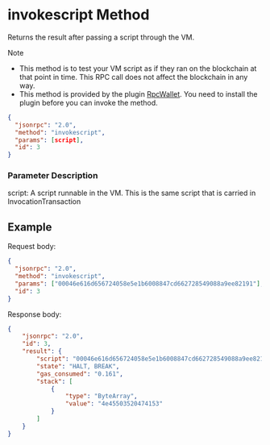﻿# invokescript Method

Returns the result after passing a script through the VM.

> [!Note]
>
> - This method is to test your VM script as if they ran on the blockchain at that point in time. This RPC call does not affect the blockchain in any way.
> - This method is provided by the plugin [RpcWallet](https://github.com/neo-project/neo-plugins/releases). You need to install the plugin before you can invoke the method.

```json
{
  "jsonrpc": "2.0",
  "method": "invokescript",
  "params": [script],
  "id": 3
}
```

### Parameter Description

script: A script runnable in the VM. This is the same script that is carried in InvocationTransaction

## Example

Request body:

```json
{
  "jsonrpc": "2.0",
  "method": "invokescript",
  "params": ["00046e616d656724058e5e1b6008847cd662728549088a9ee82191"],
  "id": 3
}
```

Response body:

```json
{
    "jsonrpc": "2.0",
    "id": 3,
    "result": {
        "script": "00046e616d656724058e5e1b6008847cd662728549088a9ee82191",
        "state": "HALT, BREAK",
        "gas_consumed": "0.161",
        "stack": [
            {
                "type": "ByteArray",
                "value": "4e45503520474153"
            }
        ]
    }
}
```